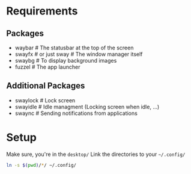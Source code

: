 # Requirements
## Packages
- waybar    # The statusbar at the top of the screen
- swayfx    # or just sway # The window manager itself
- swaybg    # To display background images
- fuzzel    # The app launcher

## Additional Packages
- swaylock  # Lock screen
- swayidle  # Idle managment (Locking screen when idle, ...)
- swaync    # Sending notifications from applications

# Setup
Make sure, you're in the `desktop/`
Link the directories to your `~/.config/`

```bash
ln -s $(pwd)/*/ ~/.config/
```
